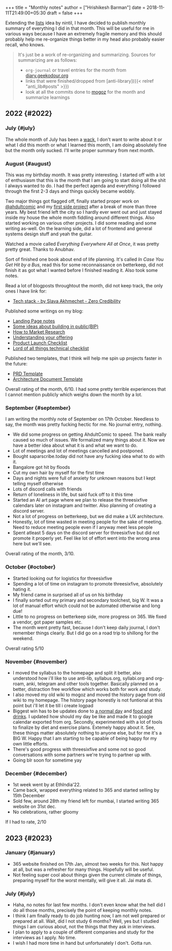 +++
title = "Monthly notes"
author = ["Hrishikesh Barman"]
date = 2018-11-11T21:49:00+05:30
draft = false
+++

Extending the [lists](https://nintil.com/categories/links/) idea by nintil, I have decided to publish monthly summary of everything I did in that month. This will be useful for me in various ways because I have an extremely fragile memory and this should probably help me re-organize things better in my head also probably easier recall, who knows.

<div class="book-hint info">

> It's just be a work of re-organizing and summarizing. Sources for summarizing are as follows:
>
> -   `org-journal` or travel entries for the month from [diary.geekodour.org](https://diary.geekodour.org)
> -   links that were finished/dropped from [anti-library]({{< relref "anti_lib#posts" >}})
> -   look at all the commits done to [mogoz](https://mogoz.geekodour.org) for the month and summarize learnings
</div>


## 2022 {#2022}


### July {#july}

The whole month of July has been a [wack](https://www.youtube.com/watch?v=tZYt4tKNTP0), I don't want to write about it or what I did this month or what I learned this month, I am doing absolutely fine but the month only sucked. I'll write proper summary from next month.


### August {#august}

This was my birthday month. It was pretty interesting. I started off with a lot of enthusiasm that this is the month that I am going to start doing all the shit I always wanted to do. I had the perfect agenda and everything I followed through the first 2-3 days and things quickly became wobbly.

Two major things got flagged off, finally started proper work on [@ahdultcomic](https://www.instagram.com/ahdultcomic/) and my [first side project](https://betterkeep.co) after a break of more than three years. My best friend left the city so I hardly ever went out and just stayed inside my house the whole month fiddling around different things. Also started working on various other projects. I did some reading and some writing as-well. On the learning side, did a lot of frontend and general systems design stuff and yeah the guitar.

Watched a movie called _Everything Everywhere All at Once_, it was pretty pretty great. Thanks to Anubhav.

Sort of finished one book about end of life planning. It's called _In Case You Get Hit by a Bus_, read this for some reconnaissance on betterkeep, did not finish it as got what I wanted before I finished reading it. Also took some notes.

Read a lot of blogposts throughtout the month, did not keep track, the only ones I have link for:

-   [Tech stack - by Slava Akhmechet - Zero Credibility](https://www.spakhm.com/p/tech-stack)

Published some writings on my blog:

-   [Landing Page notes](https://blog.geekodour.org/posts/landing_page_notes/)
-   [Some ideas about building in public(BIP)](https://blog.geekodour.org/posts/bip/)
-   [How to Market Research](https://blog.geekodour.org/posts/market_research/)
-   [Understanding your offering](https://blog.geekodour.org/posts/understanding_offering/)
-   [Product Launch Checklist](https://blog.geekodour.org/posts/product_launch_checklist/)
-   [Lord of all things technical checklist](https://blog.geekodour.org/posts/cto_checklist/)

Published two templates, that I think will help me spin up projects faster in the future:

-   [PRD Template](https://blog.geekodour.org/posts/prd-template/)
-   [Architecture Document Template](https://blog.geekodour.org/posts/arch-template/)

Overall rating of the month, 6/10. I had some pretty terrible experiences that I cannot mention publicly which weighs down the month by a lot.


### September {#september}

I am writing the monthly note of September on 17th October. Needless to say, the month was pretty fucking hectic for me. No journal entry, nothing.

-   We did some progress on getting AhdultComic to speed. The bank really caused so much of issues. We formalized many things about it. Now we have a better idea about what it is and what we want to do.
-   Lot of meetings and lot of meetings cancelled and postponed.
-   Bought saparscribe.today did not have any fucking idea what to do with it.
-   Bangalore got hit by floods
-   Cut my own hair by myself for the first time
-   Days and nights were full of anxiety for unknown reasons but I kept telling myself otherwise
-   Lots of discord calls with friends
-   Return of loneliness in life, but said fuck off to it this time
-   Started an AI art page where we plan to release the threesixfive calendars later on instagram and twitter. Also planning of creating a discord server.
-   Not a lot of progress on betterkeep, but we did make a UX architecture.
-   Honestly, lot of time wasted in meeting people for the sake of meeting. Need to reduce meeting people even if I anyway meet less people
-   Spent atleast 5 days on the discord server for threesixfive but did not promote it properly yet. Feel like lot of effort went into the wrong area here but we'll see.

Overall rating of the month, 3/10.


### October {#october}

-   Started looking out for logistics for threesixfive
-   Spending a lot of time on instagram to promote threesixfive, absolutely hating it.
-   My friend came in surprised all of us on his birthday
-   I finally sorted out my primary and secondary toolchest, big W. It was a lot of manual effort which could not be automated otherwise and long due!
-   Little to no progress on betterkeep side, more progress on 365. We fixed a vendor, got paper samples etc.
-   The month went pretty fast, because I don't keep daily journal, I don't remember things clearly. But I did go on a road trip to shillong for the weekend.

Overall rating 5/10


### November {#november}

-   I moved the syllabus to the homepage and split it better, also understood how i'll like to use anti-lib, syllabus.org, syllabi.org and org-roam, anki, telegram and other tools together. Basically planned on a better, distraction free workflow which works both for work and study.
-   I also moved my old wiki to mogoz and moved the history page from old wiki to my homepage. The history page honestly is not funtional at this point but i'll let it be till i create logpad
-   Biggest win has to be updates done to [a normal day](/docs/documents/day/) and [food and drinks](/docs/collections/food_drinks/). I updated how should my day be like and made it to google calendar exported from org. Secondly, experimented with a lot of tools to finalize by diet and exercise plans. Extemely happy about it. See, these things matter absolutely nothing to anyone else, but for me it's a BIG W. Happy that I am starting to be capable of being happy for my own little efforts.
-   There's good progress with threesixfive and some not so good conversations with some partners we're trying to partner up with.
-   Going blr soon for sometime yay


### December {#december}

-   1st week went by at EthIndia'22.
-   Came back, wrapped everything related to 365 and started selling by 15th December
-   Sold few, around 28th my friend left for mumbai, I started writing 365 website on 31st dec.
-   No celebrations, rather gloomy

If I had to rate, 2/10


## 2023 {#2023}


### January {#january}

-   365 website finished on 17th Jan, almost two weeks for this. Not happy at all, but was a refresher for many things. Hopefully will be useful.
-   Not feeling super cool about things given the current climate of things, preparing myself for the worst mentally, will give it all. Jai mata di.


### July {#july}

-   Haha, no notes for last few months. I don't even know what the hell did I do all those months, precisely the point of keeping monthly notes.
-   I think I am finally ready to do job hunting now, I am not well prepared or prepared at all. Wait, did I not study 6 months? Well, yes but I studied things I am curious about, not the things that they ask in interviews.
-   I plan to apply to a couple of different companies and study for the interviews as I apply. No time.
-   I wish I had more time in hand but unfortunately I don't. Gotta run.
